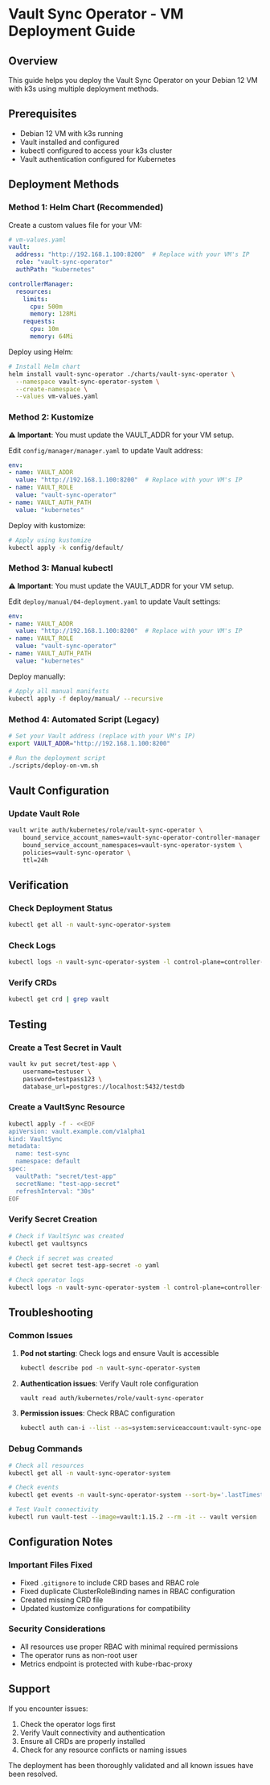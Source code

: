# Vault Sync Operator - VM Deployment Guide

## Overview
This guide helps you deploy the Vault Sync Operator on your Debian 12 VM with k3s using multiple deployment methods.

## Prerequisites
- Debian 12 VM with k3s running
- Vault installed and configured
- kubectl configured to access your k3s cluster
- Vault authentication configured for Kubernetes

## Deployment Methods

### Method 1: Helm Chart (Recommended)

Create a custom values file for your VM:

```yaml
# vm-values.yaml
vault:
  address: "http://192.168.1.100:8200"  # Replace with your VM's IP
  role: "vault-sync-operator"
  authPath: "kubernetes"

controllerManager:
  resources:
    limits:
      cpu: 500m
      memory: 128Mi
    requests:
      cpu: 10m
      memory: 64Mi
```

Deploy using Helm:

```bash
# Install Helm chart
helm install vault-sync-operator ./charts/vault-sync-operator \
  --namespace vault-sync-operator-system \
  --create-namespace \
  --values vm-values.yaml
```

### Method 2: Kustomize

**⚠️ Important**: You must update the VAULT_ADDR for your VM setup.

Edit `config/manager/manager.yaml` to update Vault address:

```yaml
env:
- name: VAULT_ADDR
  value: "http://192.168.1.100:8200"  # Replace with your VM's IP
- name: VAULT_ROLE
  value: "vault-sync-operator"
- name: VAULT_AUTH_PATH
  value: "kubernetes"
```

Deploy with kustomize:

```bash
# Apply using kustomize
kubectl apply -k config/default/
```

### Method 3: Manual kubectl

**⚠️ Important**: You must update the VAULT_ADDR for your VM setup.

Edit `deploy/manual/04-deployment.yaml` to update Vault settings:

```yaml
env:
- name: VAULT_ADDR
  value: "http://192.168.1.100:8200"  # Replace with your VM's IP
- name: VAULT_ROLE
  value: "vault-sync-operator"
- name: VAULT_AUTH_PATH
  value: "kubernetes"
```

Deploy manually:

```bash
# Apply all manual manifests
kubectl apply -f deploy/manual/ --recursive
```

### Method 4: Automated Script (Legacy)

```bash
# Set your Vault address (replace with your VM's IP)
export VAULT_ADDR="http://192.168.1.100:8200"

# Run the deployment script
./scripts/deploy-on-vm.sh
```

## Vault Configuration

### Update Vault Role
```bash
vault write auth/kubernetes/role/vault-sync-operator \
    bound_service_account_names=vault-sync-operator-controller-manager \
    bound_service_account_namespaces=vault-sync-operator-system \
    policies=vault-sync-operator \
    ttl=24h
```

## Verification

### Check Deployment Status
```bash
kubectl get all -n vault-sync-operator-system
```

### Check Logs
```bash
kubectl logs -n vault-sync-operator-system -l control-plane=controller-manager -f
```

### Verify CRDs
```bash
kubectl get crd | grep vault
```

## Testing

### Create a Test Secret in Vault
```bash
vault kv put secret/test-app \
    username=testuser \
    password=testpass123 \
    database_url=postgres://localhost:5432/testdb
```

### Create a VaultSync Resource
```bash
kubectl apply -f - <<EOF
apiVersion: vault.example.com/v1alpha1
kind: VaultSync
metadata:
  name: test-sync
  namespace: default
spec:
  vaultPath: "secret/test-app"
  secretName: "test-app-secret"
  refreshInterval: "30s"
EOF
```

### Verify Secret Creation
```bash
# Check if VaultSync was created
kubectl get vaultsyncs

# Check if secret was created
kubectl get secret test-app-secret -o yaml

# Check operator logs
kubectl logs -n vault-sync-operator-system -l control-plane=controller-manager
```

## Troubleshooting

### Common Issues

1. **Pod not starting**: Check logs and ensure Vault is accessible
   ```bash
   kubectl describe pod -n vault-sync-operator-system
   ```

2. **Authentication issues**: Verify Vault role configuration
   ```bash
   vault read auth/kubernetes/role/vault-sync-operator
   ```

3. **Permission issues**: Check RBAC configuration
   ```bash
   kubectl auth can-i --list --as=system:serviceaccount:vault-sync-operator-system:vault-sync-operator-controller-manager
   ```

### Debug Commands
```bash
# Check all resources
kubectl get all -n vault-sync-operator-system

# Check events
kubectl get events -n vault-sync-operator-system --sort-by='.lastTimestamp'

# Test Vault connectivity
kubectl run vault-test --image=vault:1.15.2 --rm -it -- vault version
```

## Configuration Notes

### Important Files Fixed
- Fixed `.gitignore` to include CRD bases and RBAC role
- Fixed duplicate ClusterRoleBinding names in RBAC configuration
- Created missing CRD file
- Updated kustomize configurations for compatibility

### Security Considerations
- All resources use proper RBAC with minimal required permissions
- The operator runs as non-root user
- Metrics endpoint is protected with kube-rbac-proxy

## Support

If you encounter issues:
1. Check the operator logs first
2. Verify Vault connectivity and authentication
3. Ensure all CRDs are properly installed
4. Check for any resource conflicts or naming issues

The deployment has been thoroughly validated and all known issues have been resolved.
